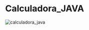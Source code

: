 # Calculadora_JAVA
![calculadora_java](https://user-images.githubusercontent.com/66532956/151164698-e6ce7fd1-3bfb-461a-9cc5-d7b322dc2c60.png)
